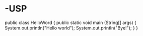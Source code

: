 # -USP
public class HelloWord {
public static void main (String[] args) {
System.out.println("Hello world");
System.out.println("Bye!");
}
}